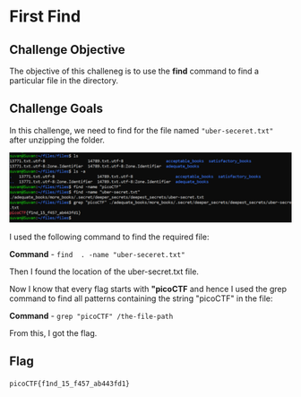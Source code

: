 # First Find

## Challenge Objective

The objective of this challeneg is to use the **find** command to find a particular file in the directory.

## Challenge Goals

In this challenge, we need to find for the file  named `"uber-seceret.txt"` after unzipping the folder.

![alt text](First-Find.png)

I used the following command to find the required file:

**Command** - `find  . -name "uber-seceret.txt"`

Then I found the location of the uber-secret.txt file.

Now I know that every flag starts with **"picoCTF** and hence I used the grep command to find all patterns containing  the string "picoCTF" in the file:

**Command** - `grep "picoCTF" /the-file-path`

From this, I got the flag.

## Flag

`picoCTF{f1nd_15_f457_ab443fd1}`

